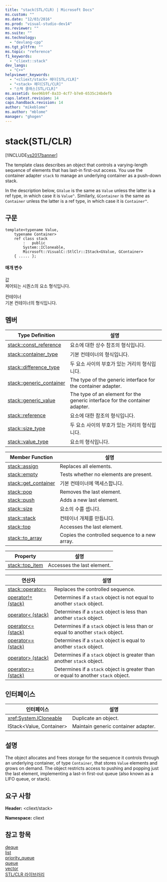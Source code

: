 ```yaml
---
title: "stack(STL/CLR) | Microsoft Docs"
ms.custom: ""
ms.date: "12/03/2016"
ms.prod: "visual-studio-dev14"
ms.reviewer: ""
ms.suite: ""
ms.technology: 
  - "devlang-cpp"
ms.tgt_pltfrm: ""
ms.topic: "reference"
f1_keywords: 
  - "cliext::stack"
dev_langs: 
  - "C++"
helpviewer_keywords: 
  - "<cliext/stack> 헤더[STL/CLR]"
  - "<stack> 헤더[STL/CLR]"
  - "스택 클래스[STL/CLR]"
ms.assetid: 6ee96b9f-8a33-4cf7-b7e0-6535c24bdefb
caps.latest.revision: 14
caps.handback.revision: 14
author: "mikeblome"
ms.author: "mblome"
manager: "ghogen"
---
```

# stack(STL/CLR)
[!INCLUDE[vs2017banner](../assembler/inline/includes/vs2017banner.md)]

The template class describes an object that controls a varying\-length sequence of elements that has last\-in first\-out access.  You use the container adapter `stack` to manage an underlying container as a push\-down stack.  
  
 In the description below, `GValue` is the same as `Value` unless the latter is a ref type, in which case it is `Value^`.  Similarly, `GContainer` is the same as `Container` unless the latter is a ref type, in which case it is `Container^`.  
  
## 구문  
  
```  
template<typename Value,  
    typename Container>  
    ref class stack  
        :   public  
        System::ICloneable,  
        Microsoft::VisualC::StlClr::IStack<GValue, GContainer>  
    { ..... };  
```  
  
#### 매개 변수  
 값  
 제어되는 시퀀스의 요소 형식입니다.  
  
 컨테이너  
 기본 컨테이너의 형식입니다.  
  
## 멤버  
  
|Type Definition|설명|  
|---------------------|--------|  
|[stack::const\_reference](../dotnet/stack-const-reference-stl-clr.md)|요소에 대한 상수 참조의 형식입니다.|  
|[stack::container\_type](../dotnet/stack-container-type-stl-clr.md)|기본 컨테이너의 형식입니다.|  
|[stack::difference\_type](../dotnet/stack-difference-type-stl-clr.md)|두 요소 사이의 부호가 있는 거리의 형식입니다.|  
|[stack::generic\_container](../dotnet/stack-generic-container-stl-clr.md)|The type of the generic interface for the container adapter.|  
|[stack::generic\_value](../dotnet/stack-generic-value-stl-clr.md)|The type of an element for the generic interface for the container adapter.|  
|[stack::reference](../dotnet/stack-reference-stl-clr.md)|요소에 대한 참조의 형식입니다.|  
|[stack::size\_type](../dotnet/stack-size-type-stl-clr.md)|두 요소 사이의 부호가 있는 거리의 형식입니다.|  
|[stack::value\_type](../dotnet/stack-value-type-stl-clr.md)|요소의 형식입니다.|  
  
|Member Function|설명|  
|---------------------|--------|  
|[stack::assign](../dotnet/stack-assign-stl-clr.md)|Replaces all elements.|  
|[stack::empty](../dotnet/stack-empty-stl-clr.md)|Tests whether no elements are present.|  
|[stack::get\_container](../dotnet/stack-get-container-stl-clr.md)|기본 컨테이너에 액세스합니다.|  
|[stack::pop](../dotnet/stack-pop-stl-clr.md)|Removes the last element.|  
|[stack::push](../dotnet/stack-push-stl-clr.md)|Adds a new last element.|  
|[stack::size](../dotnet/stack-size-stl-clr.md)|요소의 수를 셉니다.|  
|[stack::stack](../dotnet/stack-stack-stl-clr.md)|컨테이너 개체를 만듭니다.|  
|[stack::top](../dotnet/stack-top-stl-clr.md)|Accesses the last element.|  
|[stack::to\_array](../dotnet/stack-to-array-stl-clr.md)|Copies the controlled sequence to a new array.|  
  
|Property|설명|  
|--------------|--------|  
|[stack::top\_item](../dotnet/stack-top-item-stl-clr.md)|Accesses the last element.|  
  
|연산자|설명|  
|---------|--------|  
|[stack::operator\=](../dotnet/stack-operator-assign-stl-clr.md)|Replaces the controlled sequence.|  
|[operator\!\= \(stack\)](../dotnet/operator-inequality-stack-stl-clr.md)|Determines if a `stack` object is not equal to another `stack` object.|  
|[operator\< \(stack\)](../dotnet/operator-less-than-stack-stl-clr.md)|Determines if a `stack` object is less than another `stack` object.|  
|[operator\<\= \(stack\)](../dotnet/operator-less-or-equal-stack-stl-clr.md)|Determines if a `stack` object is less than or equal to another `stack` object.|  
|[operator\=\= \(stack\)](../dotnet/operator-equality-stack-stl-clr.md)|Determines if a `stack` object is equal to another `stack` object.|  
|[operator\> \(stack\)](../dotnet/operator-greater-than-stack-stl-clr.md)|Determines if a `stack` object is greater than another `stack` object.|  
|[operator\>\= \(stack\)](../dotnet/operator-greater-or-equal-stack-stl-clr.md)|Determines if a `stack` object is greater than or equal to another `stack` object.|  
  
## 인터페이스  
  
|인터페이스|설명|  
|-----------|--------|  
|<xref:System.ICloneable>|Duplicate an object.|  
|IStack\<Value, Container\>|Maintain generic container adapter.|  
  
## 설명  
 The object allocates and frees storage for the sequence it controls through an underlying container, of type `Container`, that stores `Value` elements and grows on demand.  The object restricts access to pushing and popping just the last element, implementing a last\-in first\-out queue \(also known as a LIFO queue, or stack\).  
  
## 요구 사항  
 **Header:** \<cliext\/stack\>  
  
 **Namespace:** cliext  
  
## 참고 항목  
 [deque](../dotnet/deque-stl-clr.md)   
 [list](../dotnet/list-stl-clr.md)   
 [priority\_queue](../dotnet/priority-queue-stl-clr.md)   
 [queue](../dotnet/queue-stl-clr.md)   
 [vector](../dotnet/vector-stl-clr.md)   
 [STL\/CLR 라이브러리](../dotnet/stl-clr-library-reference.md)